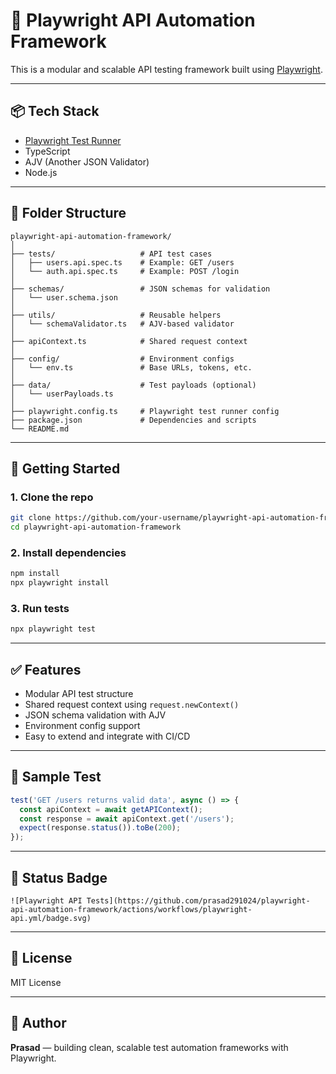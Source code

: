 # 🎯 Playwright API Automation Framework

This is a modular and scalable API testing framework built using [Playwright](https://playwright.dev/).

---

## 📦 Tech Stack

- [Playwright Test Runner](https://playwright.dev/docs/test-api-testing)
- TypeScript
- AJV (Another JSON Validator)
- Node.js

---

## 📁 Folder Structure

```
playwright-api-automation-framework/
│
├── tests/                   # API test cases
│   ├── users.api.spec.ts    # Example: GET /users
│   └── auth.api.spec.ts     # Example: POST /login
│
├── schemas/                 # JSON schemas for validation
│   └── user.schema.json
│
├── utils/                   # Reusable helpers
│   └── schemaValidator.ts   # AJV-based validator
│
├── apiContext.ts            # Shared request context
│
├── config/                  # Environment configs
│   └── env.ts               # Base URLs, tokens, etc.
│
├── data/                    # Test payloads (optional)
│   └── userPayloads.ts
│
├── playwright.config.ts     # Playwright test runner config
├── package.json             # Dependencies and scripts
└── README.md
```

---

## 🚀 Getting Started

### 1. Clone the repo

```bash
git clone https://github.com/your-username/playwright-api-automation-framework
cd playwright-api-automation-framework
```

### 2. Install dependencies

```bash
npm install
npx playwright install
```

### 3. Run tests

```bash
npx playwright test
```

---

## ✅ Features

- Modular API test structure  
- Shared request context using `request.newContext()`  
- JSON schema validation with AJV  
- Environment config support  
- Easy to extend and integrate with CI/CD  

---

## 🧪 Sample Test

```typescript
test('GET /users returns valid data', async () => {
  const apiContext = await getAPIContext();
  const response = await apiContext.get('/users');
  expect(response.status()).toBe(200);
});
```

---

## 🧪 Status Badge

```<img src="https://github.githubassets.com/images/modules/logos_page/GitHub-Mark.png" alt="GitHub Logo" width="24" /> ![Playwright API Tests](https://github.com/YOUR_USERNAME/YOUR_REPO/actions/workflows/playwright-api.yml/badge.svg)
![Playwright API Tests](https://github.com/prasad291024/playwright-api-automation-framework/actions/workflows/playwright-api.yml/badge.svg)
```

---

## 📄 License

MIT License

---

## 🙌 Author

**Prasad** — building clean, scalable test automation frameworks with Playwright.
